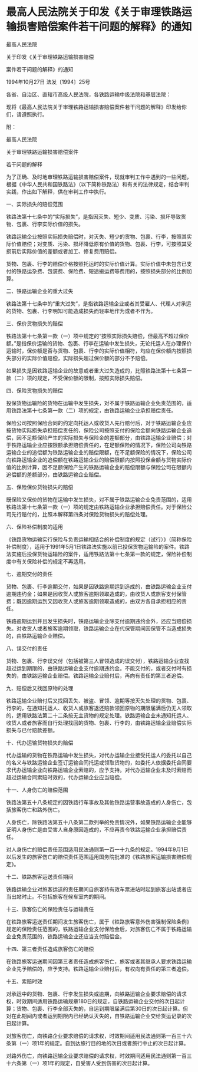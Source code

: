 # 最高人民法院关于印发《关于审理铁路运输损害赔偿案件若干问题的解释》的通知

<!-- INFO END -->

最高人民法院

关于印发《关于审理铁路运输损害赔偿

案件若干问题的解释》的通知

1994年10月27日 法发〔1994〕25号

各省、自治区、直辖市高级人民法院，各铁路运输中级法院和基层法院：

现将《最高人民法院关于审理铁路运输损害赔偿案件若干问题的解释》印发给你们，请遵照执行。

附：

最高人民法院

关于审理铁路运输损害赔偿案件

若干问题的解释

为了正确、及时地审理铁路运输损害赔偿案件，现就审判工作中遇到的一些问题，根据《中华人民共和国铁路法》（以下简称铁路法）和有关的法律规定，结合审判实践，作出如下解释，供在审判工作中执行。

一、实际损失的赔偿范围

铁路法第十七条中的“实际损失”，是指因灭失、短少、变质、污染、损坏导致货物、包裹、行李实际价值的损失。

铁路运输企业按照实际损失赔偿时，对灭失、短少的货物、包裹、行李，按照其实际价值赔偿；对变质、污染、损坏降低原有价值的货物、包裹、行李，可按照其受损前后实际价值的差额或者加工、修复费用赔偿。

货物、包裹、行李的赔偿价格按照托运时的实际价值计算。实际价值中未包含已支付的铁路运杂费、包装费、保险费、短途搬运费等费用的，按照损失部分的比例加算。

二、铁路运输企业的重大过失

铁路法第十七条中的“重大过失”，是指铁路运输企业或者其受雇人、代理人对承运的货物、包裹、行李明知可能造成损失而轻率地作为或者不作为。

三、保价货物损失的赔偿

铁路法第十七条第一款（一）项中规定的“按照实际损失赔偿，但最高不超过保价额。”是指保价运输的货物、包裹、行李在运输中发生损失，无论托运人在办理保价运输时，保价额是否与货物、包裹、行李的实际价值相符，均应在保价额内按照损失部分的实际价值赔偿，实际损失超过保价额的部分不予赔偿。

如果损失是因铁路运输企业的故意或者重大过失造成的，比照铁路法第十七条第一款（二）项的规定，不受保价额的限制，按照实际损失赔偿。

四、保险货物损失的赔偿

投保货物运输险的货物在运输中发生损失，对不属于铁路运输企业免责范围的，适用铁路法第十七条第一款（二）项的规定，由铁路运输企业承担赔偿责任。

保险公司按照保险合同的约定向托运人或收货人先行赔付后，对于铁路运输企业应按货物实际损失承担赔偿责任的，保险公司按照支付的保险金额向铁路运输企业追偿，因不足额保险产生的实际损失与保险金的差额部分，由铁路运输企业赔偿；对于铁路运输企业应按限额承担赔偿责任的，在足额保险的情况下，保险公司向铁路运输企业的追偿额为铁路运输企业的赔偿限额，在不足额保险的情况下，保险公司向铁路运输企业的追偿额在铁路运输企业的赔偿限额内按照投保金额与货物实际价值的比例计算，因不足额保险产生的铁路运输企业的赔偿限额与保险公司在限额内追偿额的差额部分，由铁路运输企业赔偿。

五、保险保价货物损失的赔偿

既保险又保价的货物在运输中发生损失，对不属于铁路运输企业免责范围的，适用铁路法第十七条第一款（一）项的规定由铁路运输企业承担赔偿责任。对于保险公司先行赔付的，比照本解释第四条对保险货物损失的赔偿处理。

六、保险补偿制度的适用

《铁路货物运输实行保险与负责运输相结合的补偿制度的规定（试行）》（简称保险补偿制度），适用于1991年5月1日铁路法实施以前已投保货物运输险的案件。铁路法实施后投保货物运输险的案件，适用铁路法第十七条第一款的规定，保险补偿制度中有关保险补偿的规定不再适用。

七、逾期交付的责任

货物、包裹、行李逾期交付，如果是因铁路逾期运到造成的，由铁路运输企业支付逾期违约金；如果是因收货人或旅客逾期领取造成的，由收货人或旅客支付保管费；既因逾期运到又因收货人或旅客逾期领取造成的，由双方各自承担相应的责任。

铁路逾期运到并且发生损失时，铁路运输企业除支付逾期违约金外，还应当赔偿损失。对收货人或者旅客逾期领取，铁路运输企业在代保管期间因保管不当造成损失的，由铁路运输企业赔偿。

八、误交付的责任

货物、包裹、行李误交付（包括被第三人冒领造成的误交付），铁路运输企业查找超过运到期限的，由铁路运输企业支付逾期违约金。不能交付的，或者交付时有损失的，由铁路运输企业赔偿。铁路运输企业赔付后，再向有责任的第三者追偿。

九、赔偿后又找回原物的处理

铁路运输企业赔付后又找回丢失、被盗、冒领、逾期等按灭失处理的货物、包裹、行李的，在通知托运人、收货人或旅客退还赔款领回原物的期限届满后仍无人领取的，适用铁路法第二十二条按无主货物的规定处理。铁路运输企业未通知托运人、收货人或者旅客而自行处理找回的货物、包裹、行李的，由铁路运输企业赔偿实际损失与已付赔款差额。

十、代办运输货物损失的赔偿

代办运输的货物在铁路运输中发生损失，对代办运输企业接受托运人的委托以自己的名义与铁路运输企业签订运输合同托运或领取货物的，如委托人依据委托合同要求代办运输企业向铁路运输企业索赔的，应予支持。对代办运输企业未及时索赔而超过运输合同索赔时效的，代办运输企业应当赔偿。

十一、人身伤亡的赔偿范围

铁路法第五十八条规定的因铁路行车事故及其他铁路运营事故造成的人身伤亡，包括旅客伤亡和路外伤亡。

人身伤亡，除铁路法第五十八条第二款列举的免责情况外，如果铁路运输企业能够证明人身伤亡是由受害人自身原因造成的，不应再责令铁路运输企业承担赔偿责任。

对人身伤亡的赔偿责任范围适用民法通则第一百一十九条的规定。1994年9月1日以后发生的旅客伤亡的赔偿责任范围适用国务院批准的《铁路旅客运输损害赔偿规定》。

十二、铁路旅客运送责任期间

铁路运输企业对旅客运送的责任期间自旅客持有效车票进站时起到旅客出站或者应当出站时止。不包括旅客在候车室内的期间。

十三、旅客伤亡的保险责任与运输责任

在铁路旅客运送责任期间发生旅客伤亡，属于《铁路旅客意外伤害强制保险条例》规定的保险责任范围的，铁路运输企业支付保险金后，对旅客伤亡不属于铁路运输企业免责范围的，铁路运输企业还应当支付赔偿金。

十四、第三者责任造成旅客伤亡的赔偿

在铁路旅客运送期间因第三者责任造成旅客伤亡，旅客或者其继承人要求铁路运输企业先予赔偿的，应予支持。铁路运输企业赔付后，有权向有责任的第三者追偿。

十五、索赔时效

对承运中的货物、包裹、行李发生损失或逾期，向铁路运输企业要求赔偿的请求权，时效期间适用铁路运输规章180日的规定，自铁路运输企业交付的次日起计算；货物、包裹、行李全部灭失的，自运到期限届满后第30日的次日起计算。但对在此期间内或者运到期限内已经确认灭失的，自铁路运输企业交给货运记录的次日起计算。

对旅客伤亡，向铁路企业要求赔偿的请求权，时效期间适用民法通则第一百三十六条第（一）项1年的规定。自到达旅行目的地的次日或者旅行中止的次日起计算。

对路外伤亡，向铁路运输企业要求赔偿的请求权，时效期间适用民法通则第一百三十六条第（一）项1年的规定，自受害人受到伤害的次日起计算。
